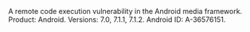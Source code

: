 A remote code execution vulnerability in the Android media framework. Product: Android. Versions: 7.0, 7.1.1, 7.1.2. Android ID: A-36576151.